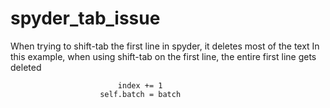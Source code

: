 # spyder_tab_issue
When trying to shift-tab the first line in spyder, it deletes most of the text
In this example, when using shift-tab on the first line, the entire first line gets deleted

    						index += 1						
                        self.batch = batch						 
